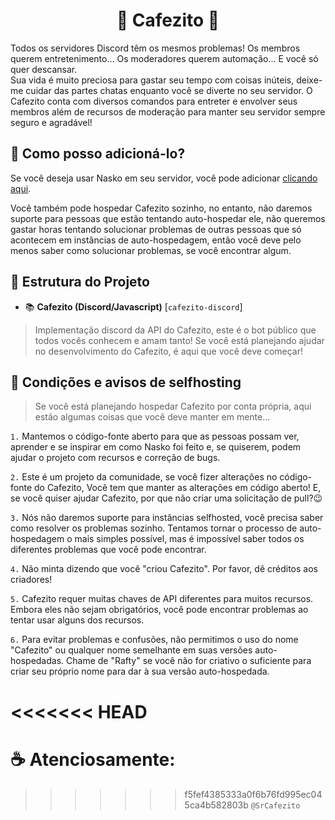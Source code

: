 <h1 align="center">🍒 Cafezito 🍒</h1>

Todos os servidores Discord têm os mesmos problemas! Os membros querem entretenimento... Os moderadores querem automação... E você só quer descansar.  
Sua vida é muito preciosa para gastar seu tempo com coisas inúteis, deixe-me cuidar das partes chatas enquanto você se diverte no seu servidor. O Cafezito conta com diversos comandos para entreter e envolver seus membros além de recursos de moderação para manter seu servidor sempre seguro e agradável!

## 🤔 Como posso adicioná-lo?
Se você deseja usar Nasko em seu servidor, você pode adicionar [clicando aqui](https://discord.com/oauth2/authorize?client_id=774642355680444437&scope=bot&permissions=8).

Você também pode hospedar Cafezito sozinho, no entanto, não daremos suporte para pessoas que estão tentando auto-hospedar ele, não queremos gastar horas tentando solucionar problemas de outras pessoas que só acontecem em instâncias de auto-hospedagem, então você deve pelo menos saber como solucionar problemas, se você encontrar algum.

## 📂 Estrutura do Projeto
* 📚 **Cafezito (Discord/Javascript)** [`cafezito-discord`]
> Implementação discord da API do Cafezito, este é o bot público que todos vocês conhecem e amam tanto! Se você está planejando ajudar no desenvolvimento do Cafezito, é aqui que você deve começar!

## 📃 Condições e avisos de selfhosting
> Se você está planejando hospedar Cafezito por conta própria, aqui estão algumas coisas que você deve manter em mente...

`1.` Mantemos o código-fonte aberto para que as pessoas possam ver, aprender e se inspirar em como Nasko foi feito e, se quiserem, podem ajudar o projeto com recursos e correção de bugs.

`2.` Este é um projeto da comunidade, se você fizer alterações no código-fonte do Cafezito, Você tem que manter as alterações em código aberto! E, se você quiser ajudar Cafezito, por que não criar uma solicitação de pull?😉

`3.` Nós não daremos suporte para instâncias selfhosted, você precisa saber como resolver os problemas sozinho. Tentamos tornar o processo de auto-hospedagem o mais simples possível, mas é impossível saber todos os diferentes problemas que você pode encontrar.

`4.` Não minta dizendo que você "criou Cafezito". Por favor, dê créditos aos criadores!

`5.` Cafezito requer muitas chaves de API diferentes para muitos recursos. Embora eles não sejam obrigatórios, você pode encontrar problemas ao tentar usar alguns dos recursos.

`6.` Para evitar problemas e confusões, não permitimos o uso do nome "Cafezito" ou qualquer nome semelhante em suas versões auto-hospedadas. Chame de "Rafty" se você não for criativo o suficiente para criar seu próprio nome para dar à sua versão auto-hospedada.


<<<<<<< HEAD
=======
# ☕ Atenciosamente:
>>>>>>> f5fef4385333a0f6b76fd995ec045ca4b582803b
`@SrCafezito`

